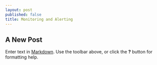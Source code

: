 ```yaml
---
layout: post
published: false
title: Monitoring and Alerting
---
```

## A New Post

Enter text in [Markdown](http://daringfireball.net/projects/markdown/). Use the toolbar above, or click the **?** button for formatting help.
